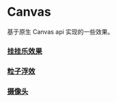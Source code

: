 # Canvas

基于原生 Canvas api 实现的一些效果。

### [挂挂乐效果](https://dapengdouyu.github.io/Canvas-demo/guaguale.html)

### [粒子浮效](https://dapengdouyu.github.io/Canvas-demo/lizi.html)

### [摄像头](https://dapengdouyu.github.io/Canvas-demo/video.html)
